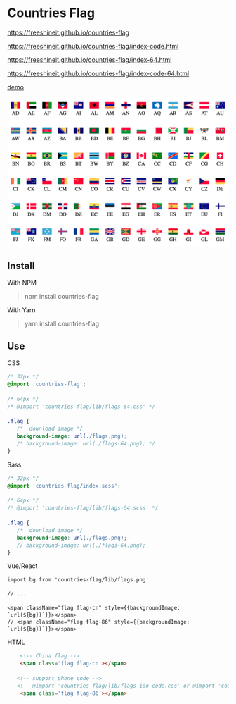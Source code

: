 # Countries Flag

https://freeshineit.github.io/countries-flag

https://freeshineit.github.io/countries-flag/index-code.html

https://freeshineit.github.io/countries-flag/index-64.html

https://freeshineit.github.io/countries-flag/index-code-64.html

[demo](./docs/index.html)

![demo](demo.png)
## Install

With NPM

> npm install countries-flag

With Yarn

> yarn install countries-flag

## Use

CSS

```css
/* 32px */
@import 'countries-flag';

/* 64px */
/* @import 'countries-flag/lib/flags-64.css' */

.flag {
   /*  download image */
   background-image: url(./flags.png);
   /* background-image: url(./flags-64.png); */
}
```

Sass

```scss
/* 32px */
@import 'countries-flag/index.scss';

/* 64px */
/* @import 'countries-flag/lib/flags-64.scss' */

.flag {
   /*  download image */
   background-image: url(./flags.png);
   // background-image: url(./flags-64.png);
}
```


Vue/React

```tsx
import bg from 'countries-flag/lib/flags.png'

// ...

<span className="flag flag-cn" style={{backgroundImage: `url(${bg})`}}></span>
// <span className="flag flag-86" style={{backgroundImage: `url(${bg})`}}></span>
```

HTML

```html
    <!-- China flag -->
    <span class='flag flag-cn'></span>

   <!-- support phone code -->
   <!-- @import 'countries-flag/lib/flags-iso-code.css' or @import 'countries-flag/lib/flags-code.css'-->
    <span class='flag flag-86'></span>
```